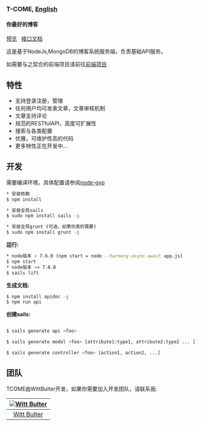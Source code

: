 ### T-COME, [English](https://github.com/WittBulter/tcome/blob/master/README.md)
#### 你最好的博客

[预览](http://wittsay.cc/) &nbsp; [接口文档](http://wittsay.cc/doc)  &nbsp; 

这是基于NodeJs,MongoDB的博客系统服务端，负责基础API服务。  

如需要与之契合的前端项目请前往[前端项目](https://github.com/WittBulter/tcome-frontend)

## 特性
* 支持登录注册，管理
* 任何用户均可发表文章，文章审核机制
* 文章支持评论
* 规范的RESTfulAPI，高度可扩展性
* 搜索与各类配置
* 优雅，可维护性高的代码
* 更多特性正在开发中...

## 开发
需要编译环境，具体配置请参阅[node-gyp](https://github.com/nodejs/node-gyp)
```sh
* 安装依赖
$ npm install

* 安装全局sails
$ sudo npm install sails -g

* 安装全局grunt (可选，如果你真的需要)
$ sudo npm install grunt -g
```


**运行:**
```sh
* node版本 < 7.6.0 (npm start = node --harmony-async-await app.js)
$ npm start
* node版本 >= 7.6.0
$ sails lift
```

**生成文档:**
```sh
$ npm install apidoc -g
$ npm run api
```

**创建sails:**
```sh

$ sails generate api <foo>

$ sails generate model <foo> [attribute1:type1, attribute2:type2 ... ]

$ sails generate controller <foo> [action1, action2, ...]
```


## 团队
TCOME由WittBulter开发，如果你需要加入开发团队，请联系我:

[![Witt Bulter](http://obqqxnnm4.bkt.clouddn.com/11304944.gif?imageView2/1/w/100)](https://github.com/WittBulter) |  
:---:|
[Witt Bulter](https://github.com/WittBulter) |



